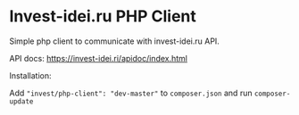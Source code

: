 # Invest-idei.ru PHP Client

Simple php client to communicate with invest-idei.ru API.

API docs: https://invest-idei.ri/apidoc/index.html

Installation:

Add 
`"invest/php-client": "dev-master"` to `composer.json` and run `composer-update`